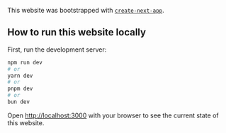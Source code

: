 This website was bootstrapped with [`create-next-app`](https://github.com/vercel/next.js/tree/canary/packages/create-next-app).

## How to run this website locally

First, run the development server:

```bash
npm run dev
# or
yarn dev
# or
pnpm dev
# or
bun dev
```

Open [http://localhost:3000](http://localhost:3000) with your browser to see the current state of this website.
